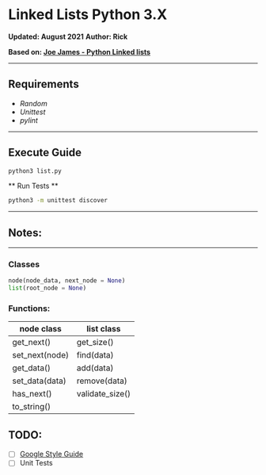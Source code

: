 # Linked Lists Python 3.X
**Updated: August 2021**
**Author: Rick**

**Based on: [Joe James - Python Linked lists](https://www.youtube.com/watch?v=Bd1L64clh34)**
<hr />

## Requirements
* *Random*
* *Unittest*
* *pylint*
<hr />

## Execute Guide
```bash
python3 list.py
```
** Run Tests **
```bash
python3 -m unittest discover
```
<hr />

## Notes:

<hr />

### Classes
```python
node(node_data, next_node = None)
list(root_node = None)
```

### Functions:
node class | list class
-----------|-----------
get_next() | get_size()
set_next(node) | find(data)
get_data() | add(data)
set_data(data) | remove(data)
has_next() | validate_size()
to_string() |

## TODO:
- [ ] [Google Style Guide](https://google.github.io/styleguide/pyguide.html)
- [ ] Unit Tests
